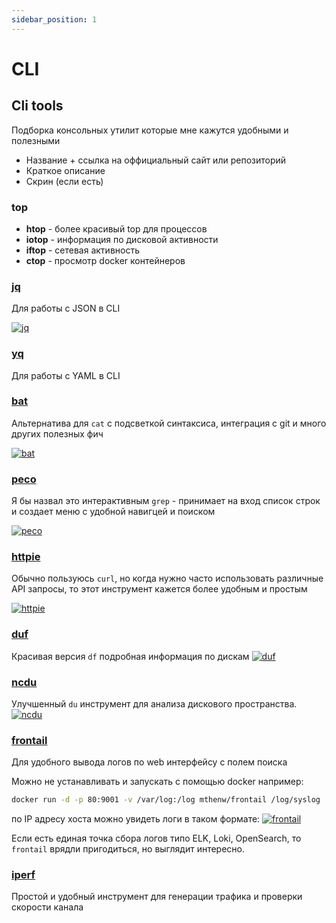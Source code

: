 ```yaml
---
sidebar_position: 1
---
```


# CLI

## Cli tools

Подборка консольных утилит которые мне кажутся удобными и полезными

- Название + ссылка на оффициальный сайт или репозиторий
- Краткое описание
- Скрин (если есть)

### top

- **htop** - более красивый top для процессов
- **iotop** - информация по дисковой активности
- **iftop** - сетевая активность
- **ctop** - просмотр docker контейнеров

### [jq](https://github.com/jqlang/jq)

Для работы с JSON в CLI

[![jq](./jq.gif)](./jq.gif)

### [yq](https://github.com/mikefarah/yq)

Для работы с YAML в CLI

### [bat](https://github.com/sharkdp/bat)

Альтернатива для `cat` с подсветкой синтаксиса, интеграция с git и много других полезных фич

[![bat](./bat.png)](./bat.png)

### [peco](https://github.com/peco/peco)

Я бы назвал это интерактивным `grep` - принимает на вход список строк и создает меню с удобной навигцей и поиском

[![peco](./peco.gif)](./peco.gif)

### [httpie](https://github.com/httpie/cli)

Обычно пользуюсь `curl`, но когда нужно часто использовать различные API запросы, то этот инструмент кажется более удобным и простым

[![httpie](./httpie.gif)](./httpie.gif)

### [duf](https://github.com/muesli/duf)

Красивая версия `df` подробная информация по дискам
[![duf](./duf.png)](./duf.png)

### [ncdu](https://github.com/drewcrawford/ncdu)

Улучшенный `du` инструмент для анализа дискового пространства.
[![ncdu](./ncdu.png)](./ncdu.png)

### [frontail](https://github.com/mthenw/frontail)

Для удобного вывода логов по web интерфейсу с полем поиска

Можно не устанавливать и запускать с помощью docker например:

```bash
docker run -d -p 80:9001 -v /var/log:/log mthenw/frontail /log/syslog
```

по IP адресу хоста можно увидеть логи в таком формате:
[![frontail](./frontail.png)](./frontail.png)

Если есть единая точка сбора логов типо ELK, Loki, OpenSearch, то `frontail` врядли пригодиться, но выглядит интересно.

### [iperf](https://github.com/esnet/iperf)

Простой и удобный инструмент для генерации трафика и проверки скорости канала
